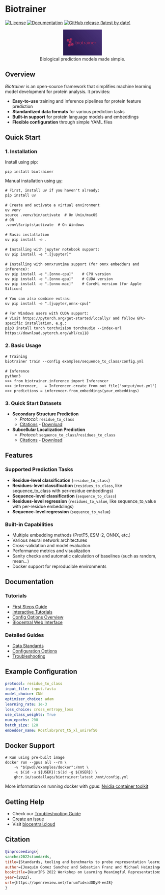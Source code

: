 # Biotrainer

[![License](https://img.shields.io/github/license/sacdallago/biotrainer)](https://github.com/sacdallago/biotrainer/blob/main/LICENSE)
[![Documentation](https://img.shields.io/badge/docs-biocentral-blue)](https://biocentral.cloud/docs/biotrainer/config_file_options)
[![GitHub release (latest by date)](https://img.shields.io/github/v/release/sacdallago/biotrainer)](https://github.com/sacdallago/biotrainer/releases)

<p align="center">
  <img width="25%" height="20%" alt="biotrainer logo" src="biotrainer_logo.svg" />
<br />
Biological prediction models made simple. 
</p>

## Overview
*Biotrainer* is an open-source framework that simplifies machine learning model development for protein analysis. 
It provides:
- **Easy-to-use** training and inference pipelines for protein feature prediction
- **Standardized data formats** for various prediction tasks
- **Built-in support** for protein language models and embeddings
- **Flexible configuration** through simple YAML files

## Quick Start

### 1. Installation

Install using pip:
```shell
pip install biotrainer
```

Manual installation using [uv](https://github.com/astral-sh/uv):
```shell
# First, install uv if you haven't already:
pip install uv

# Create and activate a virtual environment
uv venv
source .venv/bin/activate  # On Unix/macOS
# OR
.venv\Scripts\activate  # On Windows

# Basic installation
uv pip install -e .

# Installing with jupyter notebook support:
uv pip install -e ".[jupyter]"

# Installing with onnxruntime support (for onnx embedders and inference):
uv pip install -e ".[onnx-cpu]"    # CPU version
uv pip install -e ".[onnx-gpu]"    # CUDA version
uv pip install -e ".[onnx-mac]"    # CoreML version (for Apple Silicon)

# You can also combine extras:
uv pip install -e ".[jupyter,onnx-cpu]"

# For Windows users with CUDA support:
# Visit https://pytorch.org/get-started/locally/ and follow GPU-specific installation, e.g.:
pip3 install torch torchvision torchaudio --index-url https://download.pytorch.org/whl/cu118
```

### 2. Basic Usage
```shell
# Training
biotrainer train --config examples/sequence_to_class/config.yml

# Inference
python3
>>> from biotrainer.inference import Inferencer
>>> inferencer, _ = Inferencer.create_from_out_file('output/out.yml')
>>> predictions = inferencer.from_embeddings(your_embeddings)
```

### 3. Quick Start Datasets
- **Secondary Structure Prediction** 
  - *Protocol*: `residue_to_class`
  - [Citations](https://github.com/J-SNACKKB/FLIP/tree/main/splits/secondary_structure) - [Download](https://nextcloud.cit.tum.de/index.php/s/sak5HAZ7NbtYMwT/download)
- **Subcellular Localization Prediction**
  - *Protocol*: `sequence_to_class`/`residues_to_class`
  - [Citations](https://github.com/J-SNACKKB/FLIP/tree/main/splits/scl) - [Download](https://nextcloud.cit.tum.de/index.php/s/JzFPcQojktQHPT9/download)


## Features

### Supported Prediction Tasks
- **Residue-level classification** (`residue_to_class`)
- **Residues-level classification** (`residues_to_class`, like sequence_to_class with per-residue embeddings)
- **Sequence-level classification** (`sequence_to_class`)
- **Residues-level regression** (`residues_to_value`, like sequence_to_value with per-residue embeddings)
- **Sequence-level regression** (`sequence_to_value`)

### Built-in Capabilities
- Multiple embedding methods (ProtT5, ESM-2, ONNX, etc.)
- Various neural network architectures
- Cross-validation and model evaluation
- Performance metrics and visualization
- Sanity checks and automatic calculation of baselines (such as random, mean...)
- Docker support for reproducible environments

## Documentation

### Tutorials
- [First Steps Guide](docs/first_steps.md)
- [Interactive Tutorials](examples/tutorials)
- [Config Options Overview](docs/config_file_options_overview.md)
- [Biocentral Web Interface](https://biocentral.cloud/app)

### Detailed Guides
- [Data Standards](docs/data_standardization.md)
- [Configuration Options](docs/config_file_options.md)
- [Troubleshooting](docs/troubleshooting.md)

## Example Configuration
```yaml
protocol: residue_to_class
input_file: input.fasta
model_choice: CNN
optimizer_choice: adam
learning_rate: 1e-3
loss_choice: cross_entropy_loss
use_class_weights: True
num_epochs: 200
batch_size: 128
embedder_name: Rostlab/prot_t5_xl_uniref50
```

## Docker Support
```shell
# Run using pre-built image
docker run --gpus all --rm \
    -v "$(pwd)/examples/docker":/mnt \
    -u $(id -u ${USER}):$(id -g ${USER}) \
    ghcr.io/sacdallago/biotrainer:latest /mnt/config.yml
```

More information on running docker with gpus: 
[Nvidia container toolkit](https://docs.nvidia.com/datacenter/cloud-native/container-toolkit/latest/install-guide.html)

## Getting Help
- Check our [Troubleshooting Guide](docs/troubleshooting.md)
- [Create an issue](https://github.com/sacdallago/biotrainer/issues/new)
- Visit [biocentral.cloud](https://biocentral.cloud/docs/biotrainer/config_file_options)

## Citation
```bibtex
@inproceedings{
sanchez2022standards,
title={Standards, tooling and benchmarks to probe representation learning on proteins},
author={Joaquin Gomez Sanchez and Sebastian Franz and Michael Heinzinger and Burkhard Rost and Christian Dallago},
booktitle={NeurIPS 2022 Workshop on Learning Meaningful Representations of Life},
year={2022},
url={https://openreview.net/forum?id=adODyN-eeJ8}
}
```